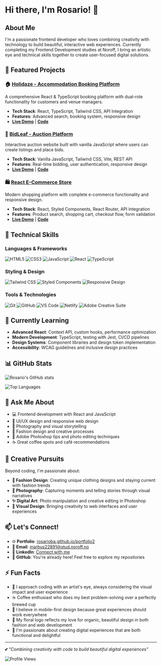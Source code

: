 # Hi there, I'm Rosario! 👋

## About Me
I'm a passionate frontend developer who loves combining creativity with technology to build beautiful, interactive web experiences. Currently completing my Frontend Development studies at Noroff, I bring an artistic eye and technical skills together to create user-focused digital solutions.

## 🚀 Featured Projects

### 🏠 [Holidaze - Accommodation Booking Platform](https://rosarioba.github.io/holidaze-booking-app/)
A comprehensive React & TypeScript booking platform with dual-role functionality for customers and venue managers.
- **Tech Stack**: React, TypeScript, Tailwind CSS, API Integration
- **Features**: Advanced search, booking system, responsive design
- **[Live Demo](https://rosarioba.github.io/holidaze-booking-app/)** | **[Code](https://github.com/RosarioBA/holidaze-booking-app)**

### 🍃 [BidLeaf - Auction Platform](https://bidleaf.netlify.app/)
Interactive auction website built with vanilla JavaScript where users can create listings and place bids.
- **Tech Stack**: Vanilla JavaScript, Tailwind CSS, Vite, REST API
- **Features**: Real-time bidding, user authentication, responsive design
- **[Live Demo](https://bidleaf.netlify.app/)** | **[Code](https://github.com/RosarioBA/Semester-project-2)**

### 🛍️ [React E-Commerce Store](https://react-eshop-maria.netlify.app/)
Modern shopping platform with complete e-commerce functionality and responsive design.
- **Tech Stack**: React, Styled Components, React Router, API Integration
- **Features**: Product search, shopping cart, checkout flow, form validation
- **[Live Demo](https://react-eshop-maria.netlify.app/)** | **[Code](https://github.com/RosarioBA/react-ecom-store)**

## 💼 Technical Skills

### **Languages & Frameworks**
![HTML5](https://img.shields.io/badge/HTML5-E34F26?style=flat-square&logo=html5&logoColor=white)
![CSS3](https://img.shields.io/badge/CSS3-1572B6?style=flat-square&logo=css3&logoColor=white)
![JavaScript](https://img.shields.io/badge/JavaScript-F7DF1E?style=flat-square&logo=javascript&logoColor=black)
![React](https://img.shields.io/badge/React-61DAFB?style=flat-square&logo=react&logoColor=black)
![TypeScript](https://img.shields.io/badge/TypeScript-3178C6?style=flat-square&logo=typescript&logoColor=white)

### **Styling & Design**
![Tailwind CSS](https://img.shields.io/badge/Tailwind_CSS-38B2AC?style=flat-square&logo=tailwind-css&logoColor=white)
![Styled Components](https://img.shields.io/badge/Styled_Components-DB7093?style=flat-square&logo=styled-components&logoColor=white)
![Responsive Design](https://img.shields.io/badge/Responsive_Design-FF6B6B?style=flat-square&logo=css3&logoColor=white)

### **Tools & Technologies**
![Git](https://img.shields.io/badge/Git-F05032?style=flat-square&logo=git&logoColor=white)
![GitHub](https://img.shields.io/badge/GitHub-181717?style=flat-square&logo=github&logoColor=white)
![VS Code](https://img.shields.io/badge/VS_Code-007ACC?style=flat-square&logo=visual-studio-code&logoColor=white)
![Netlify](https://img.shields.io/badge/Netlify-00C7B7?style=flat-square&logo=netlify&logoColor=white)
![Adobe Creative Suite](https://img.shields.io/badge/Adobe_Creative_Suite-FF0000?style=flat-square&logo=adobe&logoColor=white)

## 🌱 Currently Learning
- **Advanced React**: Context API, custom hooks, performance optimization
- **Modern Development**: TypeScript, testing with Jest, CI/CD pipelines
- **Design Systems**: Component libraries and design token implementation
- **Accessibility**: WCAG guidelines and inclusive design practices

## 📊 GitHub Stats
![Rosario's GitHub stats](https://github-readme-stats.vercel.app/api?username=RosarioBA&show_icons=true&theme=tokyonight)

![Top Languages](https://github-readme-stats.vercel.app/api/top-langs/?username=RosarioBA&layout=compact&theme=tokyonight)

## 💬 Ask Me About
- 💻 Frontend development with React and JavaScript
- 🎨 UI/UX design and responsive web design
- 📸 Photography and visual storytelling
- 👗 Fashion design and creative processes
- 🎨 Adobe Photoshop tips and photo editing techniques
- ☕ Great coffee spots and café recommendations

## 🎨 Creative Pursuits
Beyond coding, I'm passionate about:
- **🎨 Fashion Design**: Creating unique clothing designs and staying current with fashion trends
- **📸 Photography**: Capturing moments and telling stories through visual narratives
- **✨ Digital Art**: Photo manipulation and creative editing in Photoshop
- **🎪 Visual Design**: Bringing creativity to web interfaces and user experiences

## 📫 Let's Connect!
- 🌐 **Portfolio**: [rosarioba.github.io/portfolio2](https://rosarioba.github.io/portfolio-2)
- 📧 **Email**: marbus22891@stud.noroff.no
- 💼 **LinkedIn**: [Connect with me](https://linkedin.com/in/rosarioba)
- 🐙 **GitHub**: You're already here! Feel free to explore my repositories

## ⚡ Fun Facts
- 🎨 I approach coding with an artist's eye, always considering the visual impact and user experience
- ☕ Coffee enthusiast who does my best problem-solving over a perfectly brewed cup
- 📱 I believe in mobile-first design because great experiences should work everywhere
- 🌸 My floral logo reflects my love for organic, beautiful design in both fashion and web development
- 🎯 I'm passionate about creating digital experiences that are both functional and delightful

---

💕 *"Combining creativity with code to build beautiful digital experiences"*

![Profile Views](https://komarev.com/ghpvc/?username=RosarioBA&color=blueviolet&style=flat-square)
